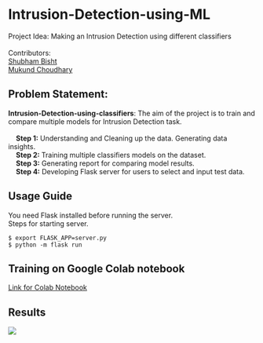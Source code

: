 # Intrusion-Detection-using-ML
Project Idea: Making an Intrusion Detection using different classifiers<br/><br/>
Contributors:<br/>
[Shubham Bisht](https://github.com/shubham99bisht)<br/>
[Mukund Choudhary](https://github.com/mukund126)

## **Problem Statement:** <br/>
**Intrusion-Detection-using-classifiers**: The aim of the project is to train and compare multiple models for Intrusion Detection task.
<br/><br/>
&nbsp;  &nbsp;  **Step 1:** Understanding and Cleaning up the data. Generating data insights.<br/>
&nbsp;  &nbsp;  **Step 2:** Training multiple classifiers models on the dataset.<br/>
&nbsp;  &nbsp;  **Step 3:** Generating report for comparing model results.<br/>
&nbsp;  &nbsp;  **Step 4:** Developing Flask server for users to select and input test data.

## Usage Guide
You need Flask installed before running the server.<br/>
Steps for starting server.
```
$ export FLASK_APP=server.py
$ python -m flask run
```

## Training on Google Colab notebook
<a href="https://colab.research.google.com/drive/1O0rBG9NioSwe00qnReJky_nSLeRDb9W0">Link for Colab Notebook</a>

## Results

![](./Media/IDS_demo.gif)
